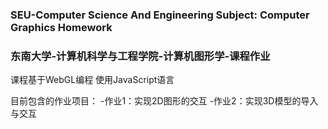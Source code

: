 ### SEU-Computer Science And Engineering Subject: Computer Graphics Homework
### 东南大学-计算机科学与工程学院-计算机图形学-课程作业
  
课程基于WebGL编程
使用JavaScript语言

目前包含的作业项目：
-作业1：实现2D图形的交互
-作业2：实现3D模型的导入与交互


